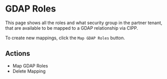# GDAP Roles

This page shows all the roles and what security group in the partner tenant, that are available to be mapped to a GDAP relationship via CIPP.

To create new mappings, click the `Map GDAP Roles` button.

## Actions

* Map GDAP Roles
* Delete Mapping
